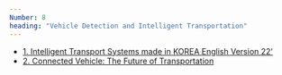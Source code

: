 ```yaml
---
Number: 8
heading: "Vehicle Detection and Intelligent Transportation"
---
```


- [1. Intelligent Transport Systems made in KOREA English Version 22'](https://www.youtube.com/watch?v=H_JhcBTgwPo)
- [2. Connected Vehicle: The Future of Transportation](https://www.youtube.com/watch?v=Q8Cn47L8FRQ)
